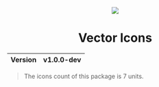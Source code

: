 <div align="center">
  <img src="https://github.com/user-attachments/assets/ee527f9b-891d-4f03-9752-c49ab10e5086">
  <h1>Vector Icons</h1>
  <table>
        <thead>
          <tr>
            <th>Version</th>
            <th>v1.0.0-dev</th>
          </tr>
        </tbody>
    </table>
</div>

> The icons count of this package is 7 units.
